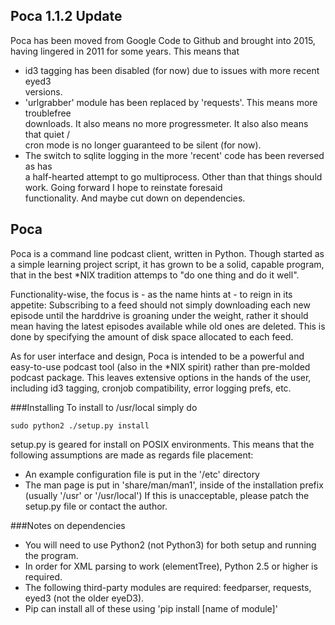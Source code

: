 ## Poca 1.1.2 Update
Poca has been moved from Google Code to Github and brought into 2015, having
lingered in 2011 for some years. This means that 
* id3 tagging has been disabled (for now) due to issues with more recent eyed3 \
  versions. 
* 'urlgrabber' module has been replaced by 'requests'. This means more troublefree \
  downloads. It also means no more progressmeter. It also also means that quiet /\
  cron mode is no longer guaranteed to be silent (for now).
* The switch to sqlite logging in the more 'recent' code has been reversed as has \
  a half-hearted attempt to go multiprocess.
Other than that things should work. Going forward I hope to reinstate foresaid \
functionality. And maybe cut down on dependencies. 

## Poca
Poca is a command line podcast client, written in Python. Though started as a 
simple learning project script, it has grown to be a solid, capable program, 
that in the best *NIX tradition attemps to "do one thing and do it well".

Functionality-wise, the focus is - as the name hints at - to reign in its 
appetite: Subscribing to a feed should not simply downloading each new episode 
until the harddrive is groaning under the weight, rather it should mean having 
the latest episodes available while old ones are deleted. This is done by 
specifying the amount of disk space allocated to each feed.
 
As for user interface and design, Poca is intended to be a powerful and 
easy-to-use podcast tool (also in the *NIX spirit) rather than pre-molded 
podcast package. This leaves extensive options in the hands of the user, 
including id3 tagging, cronjob compatibility, error logging prefs, etc.

###Installing
To install to /usr/local simply do

    sudo python2 ./setup.py install

setup.py is geared for install on POSIX environments. This means that the 
following assumptions are made as regards file placement:
 * An example configuration file is put in the '/etc' directory
 * The man page is put in 'share/man/man1', inside of the installation prefix
   (usually '/usr' or '/usr/local')
If this is unacceptable, please patch the setup.py file or contact the author.

###Notes on dependencies
* You will need to use Python2 (not Python3) for both setup and running the program.
* In order for XML parsing to work (elementTree), Python 2.5 or higher is required.
* The following third-party modules are required: feedparser, requests, eyed3
  (not the older eyeD3).
* Pip can install all of these using 'pip install [name of module]'

